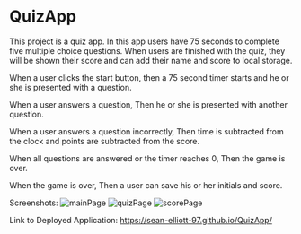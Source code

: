 # QuizApp

This project is a quiz app. 
In this app users have 75 seconds to complete five multiple choice questions.
When users are finished with the quiz, they will be shown their score and can add their name and score to local storage.

When a user clicks the start button,
then a 75 second timer starts and he or she is presented with a question.

When a user answers a question,
Then he or she is presented with another question.

When a user answers a question incorrectly,
Then time is subtracted from the clock and points are subtracted from the score.

When all questions are answered or the timer reaches 0,
Then the game is over.

When the game is over,
Then a user can save his or her initials and score.

Screenshots:
![mainPage](https://user-images.githubusercontent.com/89947920/136719138-9fa6b3f8-9b47-44a4-ad8a-8421df226074.png)
![quizPage](https://user-images.githubusercontent.com/89947920/136719144-13905d3f-07b6-4566-85b7-d00ceac740e3.png)
![scorePage](https://user-images.githubusercontent.com/89947920/136719149-c5decfef-e23e-4a45-a117-4d95c359925c.png)

Link to Deployed Application:
https://sean-elliott-97.github.io/QuizApp/
